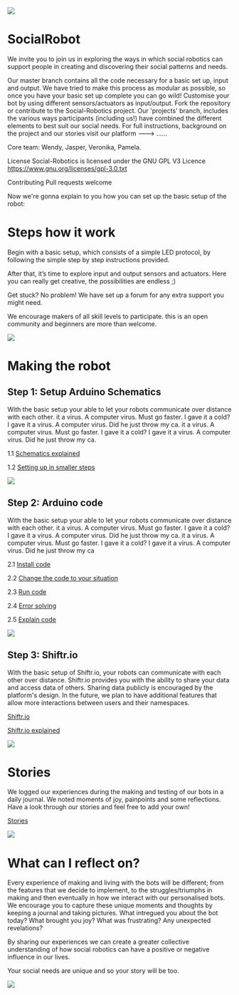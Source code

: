 ![](Images/Connectek.jpeg)

# SocialRobot

We invite you to join us in exploring the ways in which social robotics can support people in creating and discovering their social patterns and needs.

Our master branch contains all the code necessary for a basic set up, input and output. We have tried to make this process as modular as possible, so once you have your basic set up complete you can go wild! Customise your bot by using different sensors/actuators as input/output.
Fork the repository or contribute to the Social-Robotics project.
Our 'projects' branch, includes the various ways participants (including us!) have combined the different elements to best suit our social needs.
For full instructions, background on the project and our stories visit our platform ---> ......

Core team: Wendy, Jasper, Veronika, Pamela.

License Social-Robotics is licensed under the GNU GPL V3 Licence https://www.gnu.org/licenses/gpl-3.0.txt


Contributing Pull requests welcome

Now we're gonna explain to you how you can set up the basic setup of the robot:

# Steps how it work

Begin with a basic setup, which consists of a simple LED protocol, by following the simple step by step instructions provided.  

After that, it’s time to explore input and output sensors and actuators. Here you can really get creative, the possibilities are endless ;) 

Get stuck? No problem! We have set up a forum for any extra support you might need. 

We encourage makers of all skill levels to participate. this is an open community and beginners are more than welcome. 

![](Images/Steps.png)

# Making the robot

## Step 1: Setup Arduino Schematics
With the basic setup your able to let your robots communicate over distance with each other. it a virus. A computer virus. Must go faster. I gave it a cold? I gave it a virus. A computer virus. Did he just throw my ca. it a virus. A computer virus. Must go faster. I gave it a cold? I gave it a virus. A computer virus. Did he just throw my ca.

1.1 [Schematics explained](https://github.com/PamelaAnne/SocialRobot/blob/master/SetupArduinoBoard.md)

1.2 [Setting up in smaller steps](https://github.com/PamelaAnne/SocialRobot/blob/master/MoreStepByStep.md)

![](Images/Schematic.png)

## Step 2: Arduino code
With the basic setup your able to let your robots communicate over distance with each other. it a virus. A computer virus. Must go faster. I gave it a cold? I gave it a virus. A computer virus. Did he just throw my ca. it a virus. A computer virus. Must go faster. I gave it a cold? I gave it a virus. A computer virus. Did he just throw my ca

2.1 [Install code](https://github.com/PamelaAnne/SocialRobot/blob/master/InstallCode.md)

2.2 [Change the code to your situation](https://github.com/PamelaAnne/SocialRobot/blob/master/ChangeCode.md)

2.3 [Run code](https://github.com/PamelaAnne/SocialRobot/blob/master/RunCode.md)

2.4 [Error solving](https://github.com/PamelaAnne/SocialRobot/blob/master/ErrorSolving.md)

2.5 [Explain code](https://github.com/PamelaAnne/SocialRobot/blob/master/ExplainBasicCode.md)

![](Images/Arduino.png)

## Step 3: Shiftr.io
With the basic setup of Shiftr.io, your robots can communicate with each other over distance. Shiftr.io provides you with the ability to share your data and access data of others. Sharing data publicly is encouraged by the platform's design. In the future, we plan to have additional features that allow more interactions between users and their namespaces.

[Shiftr.io](https://shiftr.io/)

[Shiftr.io explained](https://github.com/PamelaAnne/SocialRobot/blob/master/Shiftr.ioExplained.md)

![](Images/Shiftr.png)

# Stories
We logged our experiences during the  making and testing of our bots in a daily journal. We noted moments of joy, painpoints and some reflections. Have a look through our stories and feel free to add your own!

[Stories](https://medium.com/connectek)

![](Images/GroupImage.jpeg)

# What can I reflect on?
Every experience of making and living with the bots will be different; from the features that we decide to implement, to the struggles/triumphs in making and then eventually in how we interact with our personalised bots. 
We encourage you to capture these unique moments and thoughts by keeping a journal and taking pictures. What intregued you about the bot today? What brought you joy? What was frustrating? Any unexpected revelations?

By sharing our experiences we can create a greater collective understanding of how social robotics can have a positive or negative influence in our lives. 

Your social needs are unique and so your story will be too.

![](Images/Diary.png)
